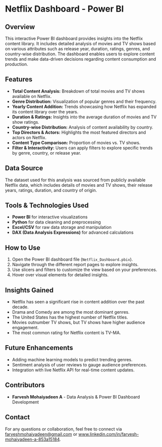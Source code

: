 # Netflix Dashboard - Power BI

## Overview
This interactive Power BI dashboard provides insights into the Netflix content library. It includes detailed analysis of movies and TV shows based on various attributes such as release year, duration, ratings, genres, and country-wise distribution. The dashboard enables users to explore content trends and make data-driven decisions regarding content consumption and production.

## Features
- **Total Content Analysis:** Breakdown of total movies and TV shows available on Netflix.
- **Genre Distribution:** Visualization of popular genres and their frequency.
- **Yearly Content Addition:** Trends showcasing how Netflix has expanded its content library over the years.
- **Duration & Ratings:** Insights into the average duration of movies and TV show ratings.
- **Country-wise Distribution:** Analysis of content availability by country.
- **Top Directors & Actors:** Highlights the most featured directors and actors on Netflix.
- **Content Type Comparison:** Proportion of movies vs. TV shows.
- **Filter & Interactivity:** Users can apply filters to explore specific trends by genre, country, or release year.

## Data Source
The dataset used for this analysis was sourced from publicly available Netflix data, which includes details of movies and TV shows, their release years, ratings, duration, and country of origin.

## Tools & Technologies Used
- **Power BI** for interactive visualizations
- **Python** for data cleaning and preprocessing
- **Excel/CSV** for raw data storage and manipulation
- **DAX (Data Analysis Expressions)** for advanced calculations

## How to Use
1. Open the Power BI dashboard file (`Netflix_Dashboard.pbix`).
2. Navigate through the different report pages to explore insights.
3. Use slicers and filters to customize the view based on your preferences.
4. Hover over visual elements for detailed insights.

## Insights Gained
- Netflix has seen a significant rise in content addition over the past decade.
- Drama and Comedy are among the most dominant genres.
- The United States has the highest number of Netflix titles.
- Movies outnumber TV shows, but TV shows have higher audience engagement.
- The most common rating for Netflix content is TV-MA.

## Future Enhancements
- Adding machine learning models to predict trending genres.
- Sentiment analysis of user reviews to gauge audience preferences.
- Integration with live Netflix API for real-time content updates.

## Contributors
- **Farvesh Mohaiyadeen A** - Data Analysis & Power BI Dashboard Development

## Contact
For any questions or collaboration, feel free to connect via farveshmohaiyadeen@gmail.com or www.linkedin.com/in/farvesh-mohaiyadeen-a-853a15184.
